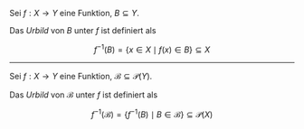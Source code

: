 Sei $f : X \to Y$ eine Funktion, $B \subseteq Y$.

Das *Urbild* von $B$ unter $f$ ist definiert als

$$
	f^{-1}(B) = \{ x \in X \mid f(x) \in B \} \subseteq X
$$

---

Sei $f : X \to Y$ eine Funktion, $\mathcal{B} \subseteq \mathcal{P}(Y)$.

Das *Urbild* von $\mathcal{B}$ unter $f$ ist definiert als

$$
	f^{-1}(\mathcal{B}) = \{ f^{-1}(B) \mid B \in \mathcal{B} \} \subseteq \mathcal{P}(X)
$$